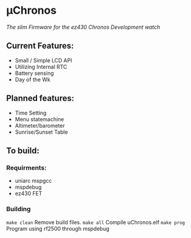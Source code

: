 # μChronos #
_The slim Firmware for the ez430 Chronos Development watch_

## Current Features: ##
+ Small / Simple LCD API
+ Utilizing Internal RTC
+ Battery sensing
+ Day of the Wk

## Planned features: ##
+ Time Setting
+ Menu statemachine
+ Altimeter/barometer
+ Sunrise/Sunset Table

## To build: ##
### Requirments: ###
+ uniarc mspgcc
+ mspdebug
+ ez430 FET

### Building ###
`make clean` Remove build files.
`make all` Compile uChronos.elf
`make prog` Program using rf2500 through mspdebug


